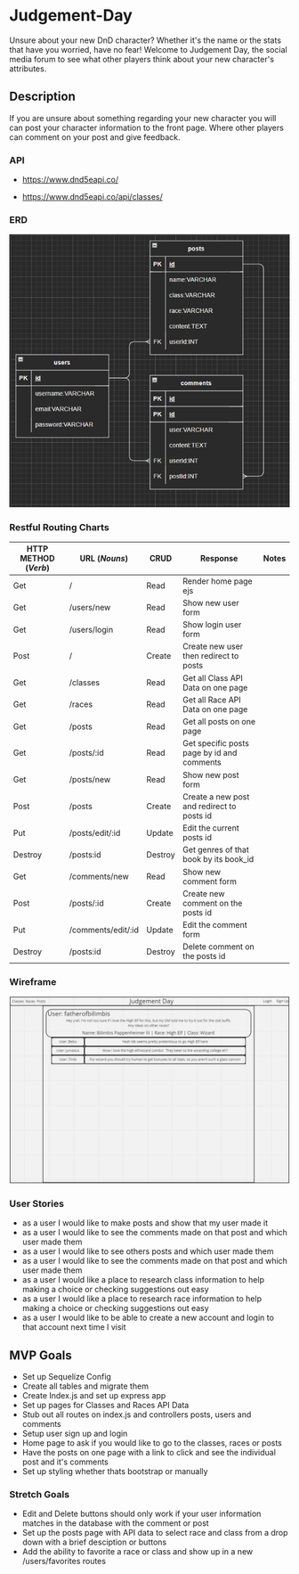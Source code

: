 # Judgement-Day

Unsure about your new DnD character? Whether it's the name or the stats that have you worried, have no fear! Welcome to Judgement Day, the social media forum to see what other players think about your new character's attributes.

## Description

If you are unsure about something regarding your new character you will can post your character information to the front page. Where other players can comment on your post and give feedback.

### API

- https://www.dnd5eapi.co/

- https://www.dnd5eapi.co/api/classes/

### ERD

![ERD Tables](/images/ERDJD.JPG)

### Restful Routing Charts

| HTTP METHOD (_Verb_) | URL (_Nouns_)      | CRUD    | Response                                   | Notes |
| -------------------- | ------------------ | ------- | ------------------------------------------ | ----- |
| Get                  | /                  | Read    | Render home page ejs                       |       |
| Get                  | /users/new         | Read    | Show new user form                         |       |
| Get                  | /users/login       | Read    | Show login user form                       |       |
| Post                 | /                  | Create  | Create new user then redirect to posts     |       |
| Get                  | /classes           | Read    | Get all Class API Data on one page         |       |
| Get                  | /races             | Read    | Get all Race API Data on one page          |       |
| Get                  | /posts             | Read    | Get all posts on one page                  |       |
| Get                  | /posts/:id         | Read    | Get specific posts page by id and comments |       |
| Get                  | /posts/new         | Read    | Show new post form                         |       |
| Post                 | /posts             | Create  | Create a new post and redirect to posts id |       |
| Put                  | /posts/edit/:id    | Update  | Edit the current posts id                  |       |
| Destroy              | /posts:id          | Destroy | Get genres of that book by its book_id     |       |
| Get                  | /comments/new      | Read    | Show new comment form                      |       |
| Post                 | /posts/:id         | Create  | Create new comment on the posts id         |       |
| Put                  | /comments/edit/:id | Update  | Edit the comment form                      |       |
| Destroy              | /posts:id          | Destroy | Delete comment on the posts id             |       |

### Wireframe

![Wireframe](/images/WireframeJD.JPG)

### User Stories

- as a user I would like to make posts and show that my user made it
- as a user I would like to see the comments made on that post and which user made them
- as a user I would like to see others posts and which user made them
- as a user I would like to see the comments made on that post and which user made them
- as a user I would like a place to research class information to help making a choice or checking suggestions out easy
- as a user I would like a place to research race information to help making a choice or checking suggestions out easy
- as a user I would like to be able to create a new account and login to that account next time I visit

## MVP Goals

- Set up Sequelize Config
- Create all tables and migrate them
- Create Index.js and set up express app
- Set up pages for Classes and Races API Data
- Stub out all routes on index.js and controllers posts, users and comments
- Setup user sign up and login
- Home page to ask if you would like to go to the classes, races or posts
- Have the posts on one page with a link to click and see the individual post and it's comments
- Set up styling whether thats bootstrap or manually

### Stretch Goals

- Edit and Delete buttons should only work if your user information matches in the database with the comment or post
- Set up the posts page with API data to select race and class from a drop down with a brief desciption or buttons
- Add the ability to favorite a race or class and show up in a new /users/favorites routes
